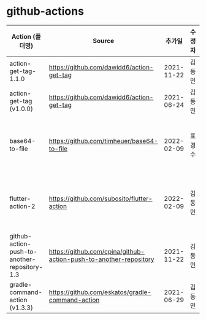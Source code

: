 # github-actions

| Action (폴더명) | Source | 추가일 | 수정자 | 비고 |
| --- | --- | --- | --- | --- |
| action-get-tag-1.1.0 | <https://github.com/dawidd6/action-get-tag> | 2021-11-22 | 김동민 | - |
| action-get-tag (v1.0.0) | <https://github.com/dawidd6/action-get-tag> | 2021-06-24 | 김동민 | - |
| base64-to-file | <https://github.com/timheuer/base64-to-file> | 2022-02-09 | 표경수 | 요청자: 표경수 |
| flutter-action-2 | <https://github.com/subosito/flutter-action> | 2022-02-09 | 김동민 | 요청자: 표경수 |
| github-action-push-to-another-repository-1.3 | <https://github.com/cpina/github-action-push-to-another-repository> | 2021-11-22 | 김동민 | - |
| gradle-command-action (v1.3.3) | <https://github.com/eskatos/gradle-command-action> | 2021-06-29 | 김동민 | - |
